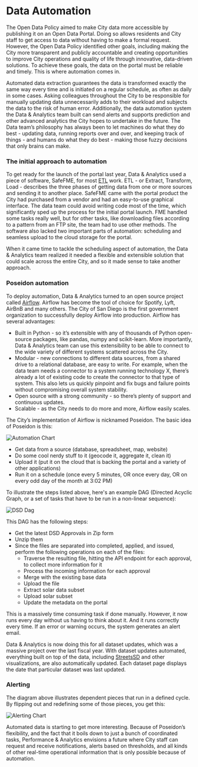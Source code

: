 # Data Automation

The Open Data Policy aimed to make City data more accessible by publishing it on an Open Data Portal. Doing so allows residents and City staff to get access to data without having to make a formal request. However, the Open Data Policy identified other goals, including making the City more transparent and publicly accountable and creating opportunities to improve City operations and quality of life through innovative, data-driven solutions. To achieve these goals, the data on the portal must be reliable and timely. This is where automation comes in.

Automated data extraction guarantees the data is transformed exactly the same way every time and is initiated on a regular schedule, as often as daily in some cases. Asking colleagues throughout the City to be responsible for manually updating data unnecessarily adds to their workload and subjects the data to the risk of human error. Additionally, the data automation system the Data & Analytics team built can send alerts and supports prediction and other advanced analytics the City hopes to undertake in the future. The Data team’s philosophy has always been to let machines do what they do best - updating data, running reports over and over, and keeping track of things - and humans do what they do best - making those fuzzy decisions that only brains can make.

### The initial approach to automation

To get ready for the launch of the portal last year, Data & Analytics used a piece of software, SafeFME, for most [ETL](https://datasd.gitbooks.io/open-data-implementation-update-2016/content/glossary.html#etl) work. ETL - or Extract, Transform, Load - describes the three phases of getting data from one or more sources and sending it to another place. SafeFME came with the portal product the City had purchased from a vendor and had an easy-to-use graphical interface. The data team could avoid writing code most of the time, which significantly sped up the process for the initial portal launch. FME handled some tasks really well, but for other tasks, like downloading files according to a pattern from an FTP site, the team had to use other methods. The software also lacked two important parts of automation: scheduling and seamless upload to the cloud storage for the portal.

When it came time to tackle the scheduling aspect of automation, the Data & Analytics team realized it needed a flexible and extensible solution that could scale across the entire City, and so it made sense to take another approach.


<div style="page-break-after: always;"></div>


### Poseidon automation

To deploy automation, Data & Analytics turned to an open source project called [Airflow](https://github.com/apache/incubator-airflow/). Airflow has become the tool of choice for Spotify, Lyft, AirBnB and many others. The City of San Diego is the first government organization to successfully deploy Airflow into production. Airflow has several advantages:

* Built in Python - so it’s extensible with any of thousands of Python open-source packages, like pandas, numpy and scikit-learn. More importantly, Data & Analytics team can use this extensibility to be able to connect to the wide variety of different systems scattered across the City.
* Modular - new connections to different data sources, from a shared drive to a relational database, are easy to write. For example, when the data team needs a connector to a system running technology X, there’s already a lot of existing code to create the connector to that type of system.  This also lets us quickly pinpoint and fix bugs and failure points without compromising overall system stability.
* Open source with a strong community - so there’s plenty of support and continuous updates.
* Scalable - as the City needs to do more and more, Airflow easily scales.

The City’s implementation of Airflow is nicknamed Poseidon. The basic idea of Poseidon is this:

![Automation Chart](http://take.ms/KAeUw)

* Get data from a source \(database, spreadsheet, map, website\)
* Do some cool nerdy stuff to it \(geocode it, aggregate it, clean it\)
* Upload it \(put it on the cloud that is backing the portal and a variety of other applications\)
* Run it on a schedule \(once every 5 minutes, OR once every day, OR on every odd day of the month at 3:02 PM\)


<div style="page-break-after: always;"></div>


To illustrate the steps listed above, here's an example DAG \(Directed Acyclic Graph, or a set of tasks that have to be run in a non-linear sequence\):

![DSD Dag](https://data.sandiego.gov/assets/img/stories/airflow-dsd-approvals.jpg)

This DAG has the following steps:

* Get the latest DSD Approvals in Zip form
* Unzip them
* Since the files are separated into completed, applied, and issued, perform the following operations on each of the files:
  * Traverse the resulting file, hitting the API endpoint for each approval, to collect more information for it
  * Process the incoming information for each approval
  * Merge with the existing base data
  * Upload the file
  * Extract solar data subset
  * Upload solar subset
  * Update the metadata on the portal

This is a massively time consuming task if done manually.  However, it now runs every day without us having to think about it.  And it runs correctly every time. If an error or warning occurs, the system generates an alert email.

Data & Analytics is now doing this for all dataset updates, which was a massive project over the last fiscal year. With dataset updates automated, everything built on top of the data, including [StreetsSD](http://streets.sandiego.gov/) and other visualizations, are also automatically updated. Each dataset page displays the date that particular dataset was last updated.


<div style="page-break-after: always;"></div>


### Alerting

The diagram above illustrates dependent pieces that run in a defined cycle. By flipping out and redefining some of those pieces, you get this:

![Alerting Chart](http://take.ms/Icuwsc)

Automated data is starting to get more interesting. Because of Poseidon’s flexibility, and the fact that it boils down to just a bunch of coordinated tasks, Performance & Analytics envisions a future where City staff can request and receive notifications, alerts based on thresholds, and all kinds of other real-time operational information that is only possible because of automation.

